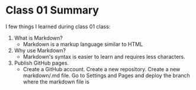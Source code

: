 # Class 01 Summary

I few things I learned during class 01 class:
1. What is Markdown?
   * Markdown is a markup language similar to HTML
2. Why use Markdown?
   * Markdown's syntax is easier to learn and requires less characters.
3. Publish GitHub pages.
   * Create a GitHub account. Create a new repository. Create a new markdown/.md file. Go to Settings and Pages and deploy the branch where the markdown file is
